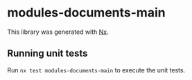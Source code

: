 # modules-documents-main

This library was generated with [Nx](https://nx.dev).

## Running unit tests

Run `nx test modules-documents-main` to execute the unit tests.
